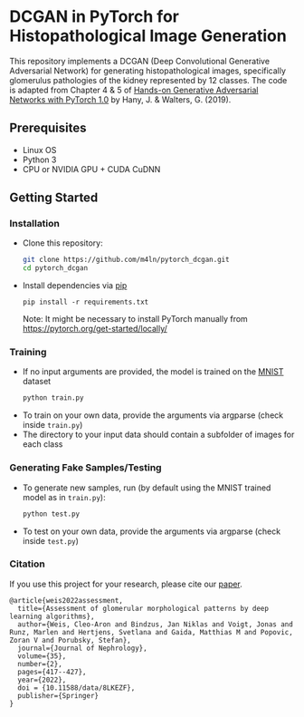 # DCGAN in PyTorch for Histopathological Image Generation
This repository implements a DCGAN (Deep Convolutional Generative Adversarial Network) for generating histopathological images, specifically glomerulus pathologies of the kidney represented by 12 classes. The code is adapted from Chapter 4 & 5 of [Hands-on Generative Adversarial Networks with PyTorch 1.0](https://github.com/PacktPublishing/Hands-On-Generative-Adversarial-Networks-with-PyTorch-1.x#hands-on-generative-adversarial-networks-with-pytorch-10) by Hany, J. & Walters, G. (2019).

## Prerequisites
- Linux OS
- Python 3
- CPU or NVIDIA GPU + CUDA CuDNN

## Getting Started
### Installation

- Clone this repository:
    ```bash
    git clone https://github.com/m4ln/pytorch_dcgan.git
    cd pytorch_dcgan
    ```

- Install dependencies via [pip](https://pypi.org/project/pip/)
  ```
  pip install -r requirements.txt
  ```
  Note: It might be necessary to install PyTorch manually from https://pytorch.org/get-started/locally/

### Training
- If no input arguments are provided, the model is trained on the [MNIST](https://www.tensorflow.org/datasets/catalog/mnist) dataset
  ```bash
  python train.py
  ```
- To train on your own data, provide the arguments via argparse (check inside `train.py`)
- The directory to your input data should contain a subfolder of images for each class
  
### Generating Fake Samples/Testing
- To generate new samples, run (by default using the MNIST trained model as in `train.py`):
  ```bash
  python test.py
  ```
- To test on your own data, provide the arguments via argparse (check inside `test.py`)

### Citation
If you use this project for your research, please cite our [paper](https://doi.org/10.1007/s40620-021-01221-9).
```
@article{weis2022assessment,
  title={Assessment of glomerular morphological patterns by deep learning algorithms},
  author={Weis, Cleo-Aron and Bindzus, Jan Niklas and Voigt, Jonas and Runz, Marlen and Hertjens, Svetlana and Gaida, Matthias M and Popovic, Zoran V and Porubsky, Stefan},
  journal={Journal of Nephrology},
  volume={35},
  number={2},
  pages={417--427},
  year={2022},
  doi = {10.11588/data/8LKEZF},
  publisher={Springer}
}
```
